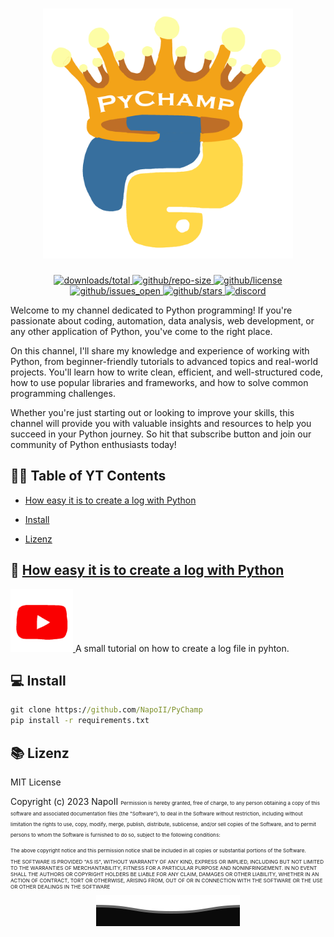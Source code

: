 <h1 align="center">
  
</h1>


<h1 align="center">
  <a href="https://www.youtube.com/channel/UCA9JRgMqaKB6XfLYkh2Dsjw">
    <img src="README_img/Readme_top.gif" width="400" />
  </a>
</h1>



<center>

<p align="center">
  <a href="https://github.com/NapoII/PyChamp/archive/refs/heads/main.zip">
    <img src="https://img.shields.io/github/downloads/NapoII/PyChamp/total" alt="downloads/total">
  </a>
  <a href="https://github.com/NapoII/PyChamp/archive/refs/heads/main.zip">
    <img src="https://img.shields.io/github/repo-size/NapoII/PyChamp" alt="github/repo-size">
  </a>
  <a href="https://github.com/NapoII/PyChamp/blob/main/LICENSE">
    <img src="https://img.shields.io/github/license/NapoII/PyChamp" alt="github/license">
  </a>
  <a href="https://github.com/NapoII/PyChamp/issues">
    <img src="https://img.shields.io/github/issues-raw/NapoII/PyChamp?style=plastic" alt="github/issues_open">
  </a>
  <a href="https://github.com/NapoII/PyChamp/stargazers">
    <img src="https://img.shields.io/github/stars/NapoII/PyChamp?style=social" alt="github/stars">
  </a>
  <a href="https://discord.gg/knTKtKVfnr">
    <img src="https://img.shields.io/discord/190307701169979393" alt="discord">
  </a>
</p>

</center>

Welcome to my channel dedicated to Python programming! If you're passionate about coding, automation, data analysis, web development, or any other application of Python, you've come to the right place.

On this channel, I'll share my knowledge and experience of working with Python, from beginner-friendly tutorials to advanced topics and real-world projects. You'll learn how to write clean, efficient, and well-structured code, how to use popular libraries and frameworks, and how to solve common programming challenges.

Whether you're just starting out or looking to improve your skills, this channel will provide you with valuable insights and resources to help you succeed in your Python journey. So hit that subscribe button and join our community of Python enthusiasts today!

## 📝🎥 Table of YT Contents
+ [How easy it is to create a log with Python](#-1-)
  
+ [Install](#usage)
+ [Lizenz](#Lizenz)
  
## 🎥 [How easy it is to create a log with Python](./PyChamp/-1-%20LogNow) <a name="-1-"></a>

<a href="https://www.youtube.com/shorts/F4DPTMW2Mcg">
  <img src="README_img/YT.gif" width="100" />
</a>
A small tutorial on how to create a log file in pyhton.



## 💻 Install <a name = "usage"></a>
```cmd
git clone https://github.com/NapoII/PyChamp
pip install -r requirements.txt
```

## 📚 Lizenz <a name = "Lizenz"></a>
MIT License

Copyright (c) 2023 NapoII
<small><small><small>
Permission is hereby granted, free of charge, to any person obtaining a copy
of this software and associated documentation files (the "Software"), to deal
in the Software without restriction, including without limitation the rights
to use, copy, modify, merge, publish, distribute, sublicense, and/or sell
copies of the Software, and to permit persons to whom the Software is
furnished to do so, subject to the following conditions:

The above copyright notice and this permission notice shall be included in all
copies or substantial portions of the Software.

THE SOFTWARE IS PROVIDED "AS IS", WITHOUT WARRANTY OF ANY KIND, EXPRESS OR
IMPLIED, INCLUDING BUT NOT LIMITED TO THE WARRANTIES OF MERCHANTABILITY,
FITNESS FOR A PARTICULAR PURPOSE AND NONINFRINGEMENT. IN NO EVENT SHALL THE
AUTHORS OR COPYRIGHT HOLDERS BE LIABLE FOR ANY CLAIM, DAMAGES OR OTHER
LIABILITY, WHETHER IN AN ACTION OF CONTRACT, TORT OR OTHERWISE, ARISING FROM,
OUT OF OR IN CONNECTION WITH THE SOFTWARE OR THE USE OR OTHER DEALINGS IN THE
SOFTWARE
    
<p align="center">
<img src="https://raw.githubusercontent.com/NapoII/NapoII/233630a814f7979f575c7f764dbf1f4804b05332/Bottom.svg" alt="Github Stats" />
</p>
